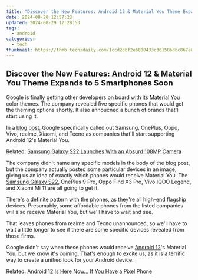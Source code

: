 ```yaml
---
title: "Discover the New Features: Android 12 & Material You Theme Expands to 5 Smartphones Soon"
date: 2024-08-28 12:57:23
updated: 2024-08-29 12:28:53
tags:
  - android
categories:
  - tech
thumbnail: https://thmb.techidaily.com/1ccd2dbf2e6000433c361586dbc867e80efe1088f86d15f3203e5baee21b7684.jpg
---
```


## Discover the New Features: Android 12 & Material You Theme Expands to 5 Smartphones Soon

Google is finally getting other developers on board with its [Material You](https://location-fake.techidaily.com/a-detailed-guide-on-faking-your-location-in-mozilla-firefox-on-itel-p55plus-drfone-by-drfone-virtual-android/) color themes. The company revealed five specific phones that would get the theming options shortly. It also annoucned a bunch of brands that'll start using it.

 In a [blog post](https://android-developers.googleblog.com/2022/02/material-you-coming-to-more-android.html), Google specifically called out Samsung, OnePlus, Oppo, Vivo, realme, Xiaomi, and Tecno as companies that'll start supporting Android 12's Material You.

Related: [Samsung Galaxy S22 Launches With an Absurd 108MP Camera](https://some-skills.techidaily.com/total-gaze-coverage-camera-analysis-for-2024/) 

 The company didn't name any specific models in the body of the blog post, but the company actually posted some particular devices in an image, giving us an idea of exactly which phones would receive Material You. The [Samsung Galaxy S22](https://some-skills.techidaily.com/total-gaze-coverage-camera-analysis-for-2024/), OnePlus 9 Pro, Oppo Find X3 Pro, Vivo IQOO Legend, and Xiaomi Mi 11 are all going to get it.

 There's a definite pattern with the phones, as they're all high-end flagship devices. Presumably, some affordable phones from the listed companies will also receive Material You, but we'll have to wait and see.

 That leaves phones from realme and Tecno unannounced, so we'll have to wait a little longer to see if there are some specific devices revealed from those firms.

 Google didn't say when these phones would receive [Android 12](https://extra-information.techidaily.com/audiophiles-guide-to-speed-adjustment-apps-for-2024/)'s Material You, but we know it's coming. That's enough to excite us, as it is a terrific way to create a unified look for your Android device.

Related: [Android 12 Is Here Now... If You Have a Pixel Phone](https://extra-information.techidaily.com/audiophiles-guide-to-speed-adjustment-apps-for-2024/)

<ins class="adsbygoogle"
     style="display:block"
     data-ad-format="autorelaxed"
     data-ad-client="ca-pub-7571918770474297"
     data-ad-slot="1223367746"></ins>



<ins class="adsbygoogle"
     style="display:block"
     data-ad-client="ca-pub-7571918770474297"
     data-ad-slot="8358498916"
     data-ad-format="auto"
     data-full-width-responsive="true"></ins>
